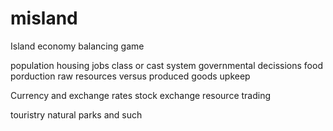 # misland
Island economy balancing game






population
housing
jobs
class or cast system
governmental decissions
food
porduction
raw resources versus produced goods
upkeep

Currency and exchange rates
stock exchange
resource trading

touristry
natural parks and such


